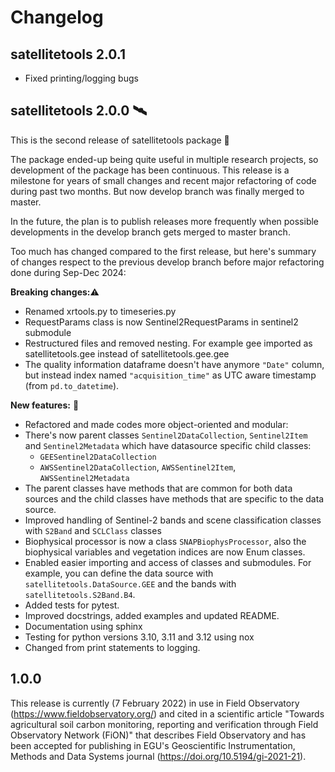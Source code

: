 # Changelog

## satellitetools 2.0.1

* Fixed printing/logging bugs

## satellitetools 2.0.0 🛰️ 
This is the second release of satellitetools package :tada:

The package ended-up being quite useful in multiple research projects, so development of the package has been continuous. This release is a milestone for years of small changes and recent major refactoring of code during past two months. But now develop branch was finally merged to master.

In the future, the plan is to publish releases more frequently when possible developments in the develop branch gets merged to master branch.

Too much has changed compared to the first release, but here's summary of changes respect to the previous develop branch before major refactoring done during Sep-Dec 2024:

 **Breaking changes:**:warning:

* Renamed xrtools.py to timeseries.py
* RequestParams class is now Sentinel2RequestParams in sentinel2 submodule
* Restructured files and removed nesting. For example gee imported as satellitetools.gee instead of satellitetools.gee.gee
* The quality information dataframe doesn't have anymore `"Date"` column, but instead index named `"acquisition_time"` as UTC aware timestamp (from `pd.to_datetime`).

**New features:** 🔧 

* Refactored and made codes more object-oriented and modular:
* There's now parent classes `Sentinel2DataCollection`, `Sentinel2Item` and `Sentinel2Metadata` which have datasource specific child classes:
    - `GEESentinel2DataCollection`
    - `AWSSentinel2DataCollection`, `AWSSentinel2Item`, `AWSSentinel2Metadata`
* The parent classes have methods that are common for both data sources and the child classes have methods that are specific to the data source.
* Improved handling of Sentinel-2 bands and scene classification classes with `S2Band` and `SCLClass` classes
* Biophysical processor is now a class `SNAPBiophysProcessor`, also the biophysical variables and vegetation indices are now Enum classes.
* Enabled easier importing and access of classes and submodules. For example, you can define the data source with `satellitetools.DataSource.GEE` and the bands with `satellitetools.S2Band.B4`.
* Added tests for pytest.
* Improved docstrings, added examples and updated README.
* Documentation using sphinx
* Testing for python versions 3.10, 3.11 and 3.12 using nox
* Changed from print statements to logging.

## 1.0.0
This release is currently (7 February 2022) in use in Field Observatory (https://www.fieldobservatory.org/) and cited in a scientific article "Towards agricultural soil carbon monitoring, reporting and verification through Field Observatory Network (FiON)" that describes Field Observatory and has been accepted for publishing in EGU's Geoscientific Instrumentation, Methods and Data Systems journal (https://doi.org/10.5194/gi-2021-21).
